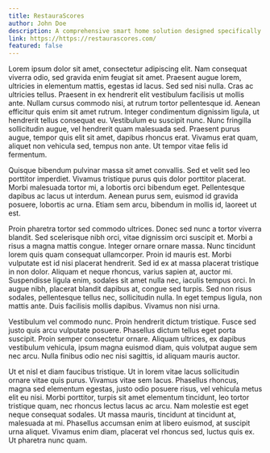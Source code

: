 ```yaml
---
title: RestauraScores
author: John Doe
description: A comprehensive smart home solution designed specifically for users with visual impairments, featuring voice-first interactions and haptic feedback
link: https://https://restaurascores.com/
featured: false
---
```


Lorem ipsum dolor sit amet, consectetur adipiscing elit. Nam consequat viverra odio, sed gravida enim feugiat sit amet. Praesent augue lorem, ultricies in elementum mattis, egestas id lacus. Sed sed nisi nulla. Cras ac ultricies tellus. Praesent in ex hendrerit elit vestibulum facilisis ut mollis ante. Nullam cursus commodo nisi, at rutrum tortor pellentesque id. Aenean efficitur quis enim sit amet rutrum. Integer condimentum dignissim ligula, ut hendrerit tellus consequat eu. Vestibulum eu suscipit nunc. Nunc fringilla sollicitudin augue, vel hendrerit quam malesuada sed. Praesent purus augue, tempor quis elit sit amet, dapibus rhoncus erat. Vivamus erat quam, aliquet non vehicula sed, tempus non ante. Ut tempor vitae felis id fermentum.

Quisque bibendum pulvinar massa sit amet convallis. Sed et velit sed leo porttitor imperdiet. Vivamus tristique purus quis dolor porttitor placerat. Morbi malesuada tortor mi, a lobortis orci bibendum eget. Pellentesque dapibus ac lacus ut interdum. Aenean purus sem, euismod id gravida posuere, lobortis ac urna. Etiam sem arcu, bibendum in mollis id, laoreet ut est.

Proin pharetra tortor sed commodo ultrices. Donec sed nunc a tortor viverra blandit. Sed scelerisque nibh orci, vitae dignissim orci suscipit et. Morbi a risus a magna mattis congue. Integer ornare ornare massa. Nunc tincidunt lorem quis quam consequat ullamcorper. Proin id mauris est. Morbi vulputate est id nisi placerat hendrerit. Sed id ex at massa placerat tristique in non dolor. Aliquam et neque rhoncus, varius sapien at, auctor mi. Suspendisse ligula enim, sodales sit amet nulla nec, iaculis tempus orci. In augue nibh, placerat blandit dapibus at, congue sed turpis. Sed non risus sodales, pellentesque tellus nec, sollicitudin nulla. In eget tempus ligula, non mattis ante. Duis facilisis mollis dapibus. Vivamus non nisi urna.

Vestibulum vel commodo nunc. Proin hendrerit dictum tristique. Fusce sed justo quis arcu vulputate posuere. Phasellus dictum tellus eget porta suscipit. Proin semper consectetur ornare. Aliquam ultrices, ex dapibus vestibulum vehicula, ipsum magna euismod diam, quis volutpat augue sem nec arcu. Nulla finibus odio nec nisi sagittis, id aliquam mauris auctor.

Ut et nisl et diam faucibus tristique. Ut in lorem vitae lacus sollicitudin ornare vitae quis purus. Vivamus vitae sem lacus. Phasellus rhoncus, magna sed elementum egestas, justo odio posuere risus, vel vehicula metus elit eu nisi. Morbi porttitor, turpis sit amet elementum tincidunt, leo tortor tristique quam, nec rhoncus lectus lacus ac arcu. Nam molestie est eget neque consequat sodales. Ut massa mauris, tincidunt at tincidunt at, malesuada at mi. Phasellus accumsan enim at libero euismod, at suscipit urna aliquet. Vivamus enim diam, placerat vel rhoncus sed, luctus quis ex. Ut pharetra nunc quam.
